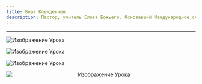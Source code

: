 ```yaml
---
title: Берт Кленденнен
description: Пастор, учитель Слова Божьего. Основавший Международное служение School of Christ
---
```


---

![Изображение Урока](/assets/ms-sock-3.png)

![Изображение Урока](/assets/bert.png)

![Изображение Урока](/assets/soc_bert_klendennen.png)

<div style="text-align: center;">
  <img src="/assets/klendennen.jpeg" alt="Изображение Урока" style="max-width: 100%; height: auto; display: block; margin: 0 auto;">
</div>
